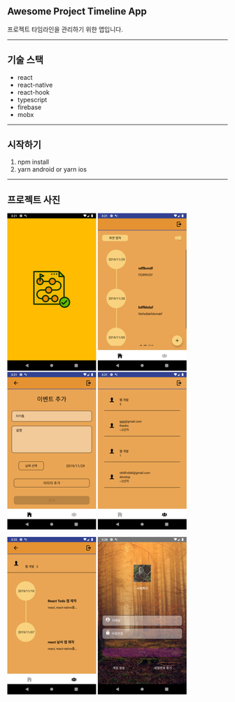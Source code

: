## Awesome Project Timeline App

프로젝트 타임라인을 관리하기 위한 앱입니다.

---

## 기술 스택

- react
- react-native
- react-hook
- typescript
- firebase
- mobx

---

## 시작하기

1. npm install
2. yarn android or yarn ios

---

## 프로젝트 사진

![preview_3](./assets/preview_3.png)
![preview_4](./assets/preview_4.png)
![preview_5](./assets/preview_5.png)
![preview_6](./assets/preview_6.png)

![preview_6](./assets/preview_7.png)
![preview_9](./assets/preview_9.png)
